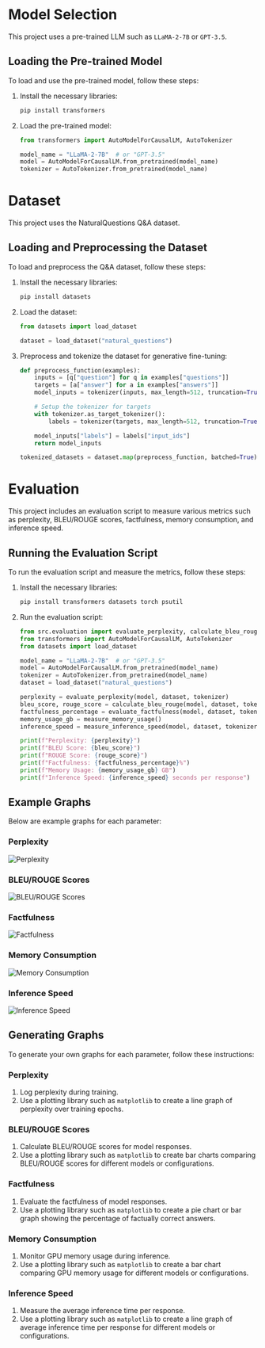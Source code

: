 # Model Selection

This project uses a pre-trained LLM such as `LLaMA-2-7B` or `GPT-3.5`.

## Loading the Pre-trained Model

To load and use the pre-trained model, follow these steps:

1. Install the necessary libraries:
   ```bash
   pip install transformers
   ```

2. Load the pre-trained model:
   ```python
   from transformers import AutoModelForCausalLM, AutoTokenizer

   model_name = "LLaMA-2-7B"  # or "GPT-3.5"
   model = AutoModelForCausalLM.from_pretrained(model_name)
   tokenizer = AutoTokenizer.from_pretrained(model_name)
   ```

# Dataset

This project uses the NaturalQuestions Q&A dataset.

## Loading and Preprocessing the Dataset

To load and preprocess the Q&A dataset, follow these steps:

1. Install the necessary libraries:
   ```bash
   pip install datasets
   ```

2. Load the dataset:
   ```python
   from datasets import load_dataset

   dataset = load_dataset("natural_questions")
   ```

3. Preprocess and tokenize the dataset for generative fine-tuning:
   ```python
   def preprocess_function(examples):
       inputs = [q["question"] for q in examples["questions"]]
       targets = [a["answer"] for a in examples["answers"]]
       model_inputs = tokenizer(inputs, max_length=512, truncation=True)

       # Setup the tokenizer for targets
       with tokenizer.as_target_tokenizer():
           labels = tokenizer(targets, max_length=512, truncation=True)

       model_inputs["labels"] = labels["input_ids"]
       return model_inputs

   tokenized_datasets = dataset.map(preprocess_function, batched=True)
   ```

# Evaluation

This project includes an evaluation script to measure various metrics such as perplexity, BLEU/ROUGE scores, factfulness, memory consumption, and inference speed.

## Running the Evaluation Script

To run the evaluation script and measure the metrics, follow these steps:

1. Install the necessary libraries:
   ```bash
   pip install transformers datasets torch psutil
   ```

2. Run the evaluation script:
   ```python
   from src.evaluation import evaluate_perplexity, calculate_bleu_rouge, evaluate_factfulness, measure_memory_usage, measure_inference_speed
   from transformers import AutoModelForCausalLM, AutoTokenizer
   from datasets import load_dataset

   model_name = "LLaMA-2-7B"  # or "GPT-3.5"
   model = AutoModelForCausalLM.from_pretrained(model_name)
   tokenizer = AutoTokenizer.from_pretrained(model_name)
   dataset = load_dataset("natural_questions")

   perplexity = evaluate_perplexity(model, dataset, tokenizer)
   bleu_score, rouge_score = calculate_bleu_rouge(model, dataset, tokenizer)
   factfulness_percentage = evaluate_factfulness(model, dataset, tokenizer)
   memory_usage_gb = measure_memory_usage()
   inference_speed = measure_inference_speed(model, dataset, tokenizer)

   print(f"Perplexity: {perplexity}")
   print(f"BLEU Score: {bleu_score}")
   print(f"ROUGE Score: {rouge_score}")
   print(f"Factfulness: {factfulness_percentage}%")
   print(f"Memory Usage: {memory_usage_gb} GB")
   print(f"Inference Speed: {inference_speed} seconds per response")
   ```

## Example Graphs

Below are example graphs for each parameter:

### Perplexity

![Perplexity](example_perplexity.png)

### BLEU/ROUGE Scores

![BLEU/ROUGE Scores](example_bleu_rouge.png)

### Factfulness

![Factfulness](example_factfulness.png)

### Memory Consumption

![Memory Consumption](example_memory_consumption.png)

### Inference Speed

![Inference Speed](example_inference_speed.png)

## Generating Graphs

To generate your own graphs for each parameter, follow these instructions:

### Perplexity

1. Log perplexity during training.
2. Use a plotting library such as `matplotlib` to create a line graph of perplexity over training epochs.

### BLEU/ROUGE Scores

1. Calculate BLEU/ROUGE scores for model responses.
2. Use a plotting library such as `matplotlib` to create bar charts comparing BLEU/ROUGE scores for different models or configurations.

### Factfulness

1. Evaluate the factfulness of model responses.
2. Use a plotting library such as `matplotlib` to create a pie chart or bar graph showing the percentage of factually correct answers.

### Memory Consumption

1. Monitor GPU memory usage during inference.
2. Use a plotting library such as `matplotlib` to create a bar chart comparing GPU memory usage for different models or configurations.

### Inference Speed

1. Measure the average inference time per response.
2. Use a plotting library such as `matplotlib` to create a line graph of average inference time per response for different models or configurations.
